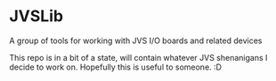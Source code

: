 # JVSLib
A group of tools for working with JVS I/O boards and related devices

This repo is in a bit of a state, will contain whatever JVS shenanigans I decide to work on. Hopefully this is useful to someone. :D
